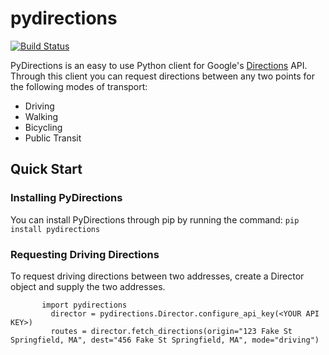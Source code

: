 # pydirections #

[![Build Status](https://magnum.travis-ci.com/apranav19/pydirections.svg?token=1SB6Uw5qyBVN5BUSihPq&branch=basic_test_coverage)](https://magnum.travis-ci.com/apranav19/pydirections)

PyDirections is an easy to use Python client for Google's [Directions](https://developers.google.com/maps/documentation/directions/) API.
Through this client you can request directions between any two points for the following modes of transport:
* Driving
* Walking
* Bicycling
* Public Transit

## Quick Start ##
### Installing PyDirections ###
You can install PyDirections through pip by running the command:
	`pip install pydirections`

### Requesting Driving Directions ###
To request driving directions between two addresses, create a Director object and supply the two addresses.
```
	   import pydirections
		 director = pydirections.Director.configure_api_key(<YOUR API KEY>)
		 routes = director.fetch_directions(origin="123 Fake St Springfield, MA", dest="456 Fake St Springfield, MA", mode="driving")
```
